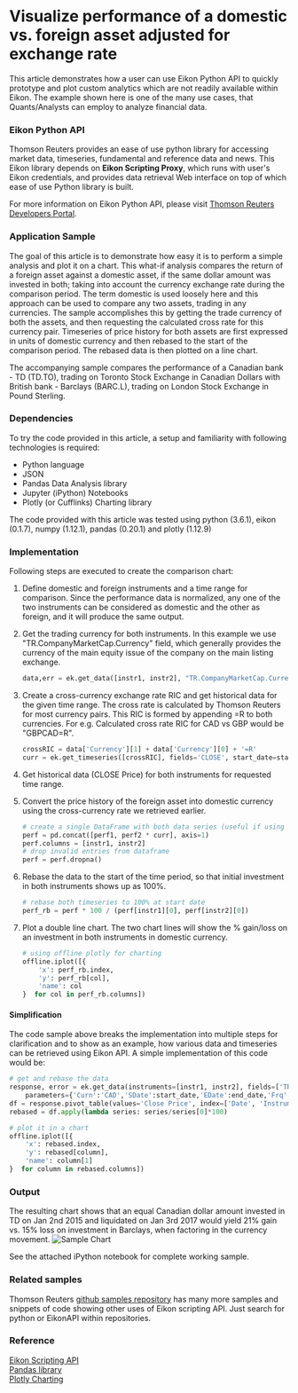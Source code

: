 # Visualize performance of a domestic vs. foreign asset adjusted for exchange rate

This article demonstrates how a user can use Eikon Python API to quickly prototype and plot custom analytics which are not readily available within Eikon. The example shown here is one of the many use cases, that Quants/Analysts can employ to analyze financial data. 

### Eikon Python API
Thomson Reuters provides an ease of use python library for accessing market data, timeseries, fundamental and reference data and news. This Eikon library depends on **Eikon Scripting Proxy**, which runs with user's Eikon credentials, and provides data retrieval Web interface on top of which ease of use Python library is built.

For more information on Eikon Python API, please visit [Thomson Reuters Developers Portal](https://developers.thomsonreuters.com).

### Application Sample
The goal of this article is to demonstrate how easy it is to perform a simple analysis and plot it on a chart. This what-if analysis compares the return of a foreign asset against a domestic asset, if the same dollar amount was invested in both; taking into account the currency exchange rate during the comparison period. The term domestic is used loosely here and this approach can be used to compare any two assets, trading in any currencies. The sample accomplishes this by getting the trade currency of both the assets, and then requesting the calculated cross rate for this currency pair. Timeseries of price history for both assets are first expressed in units of domestic currency and then rebased to the start of the comparison period. The rebased data is then plotted on a line chart. 

The accompanying sample compares the performance of a Canadian bank - TD (TD.TO), trading on Toronto Stock Exchange in Canadian Dollars with British bank - Barclays (BARC.L), trading on London Stock Exchange in Pound Sterling.

### Dependencies
To try the code provided in this article, a setup and familiarity with following technologies is required:  
* Python language  
* JSON  
* Pandas Data Analysis library  
* Jupyter (iPython) Notebooks  
* Plotly (or Cufflinks) Charting library  

The code provided with this article was tested using python (3.6.1), eikon (0.1.7), numpy (1.12.1), pandas (0.20.1) and plotly (1.12.9)  
		
### Implementation
Following steps are executed to create the comparison chart:

1. Define domestic and foreign instruments and a time range for comparison. Since the performance data is normalized, any one of the two instruments can be considered as domestic and the other as foreign, and it will produce the same output.

2. Get the trading currency for both instruments. In this example we use "TR.CompanyMarketCap.Currency" field, which generally provides the currency of the main equity issue of the company on the main listing exchange.

	```python
	data,err = ek.get_data([instr1, instr2], "TR.CompanyMarketCap.Currency")
	```

3. Create a cross-currency exchange rate RIC and get historical data for the given time range. The cross rate is calculated by Thomson Reuters for most currency pairs. This RIC is formed by appending =R to both currencies. For e.g. Calculated cross rate RIC for CAD vs GBP would be "GBPCAD=R".

	```python
	crossRIC = data['Currency'][1] + data['Currency'][0] + '=R'
	curr = ek.get_timeseries([crossRIC], fields='CLOSE', start_date=start_date, end_date=end_date)
	```

4. Get historical data (CLOSE Price) for both instruments for requested time range.

5. Convert the price history of the foreign asset into domestic currency using the cross-currency rate we retrieved earlier. 

	```python
	# create a single DataFrame with both data series (useful if using cufflinks to plot instead of plotly)
	perf = pd.concat([perf1, perf2 * curr], axis=1)
	perf.columns = [instr1, instr2]
	# drop invalid entries from dataframe
	perf = perf.dropna()
	```

6. Rebase the data to the start of the time period, so that initial investment in both instruments shows up as 100%.

	```python
	# rebase both timeseries to 100% at start date
	perf_rb = perf * 100 / (perf[instr1][0], perf[instr2][0])
	```

7. Plot a double line chart. The two chart lines will show the % gain/loss on an investment in both instruments in domestic currency.

	```python
	# using offline plotly for charting
	offline.iplot([{
		'x': perf_rb.index,
		'y': perf_rb[col],
		'name': col
	}  for col in perf_rb.columns])	
	```

#### Simplification
The code sample above breaks the implementation into multiple steps for clarification and to show as an example, how various data and timeseries can be retrieved using Eikon API. A simple implementation of this code would be:
	
```python
# get and rebase the data
response, error = ek.get_data(instruments=[instr1, instr2], fields=['TR.ClosePrice.Date', 'TR.ClosePrice.Value'], 
	parameters={'Curn':'CAD','SDate':start_date,'EDate':end_date,'Frq':'D'})
df = response.pivot_table(values='Close Price', index=['Date', 'Instrument']).unstack('Instrument').dropna()
rebased = df.apply(lambda series: series/series[0]*100)

# plot it in a chart
offline.iplot([{
	'x': rebased.index,
	'y': rebased[column],
	'name': column[1]
}  for column in rebased.columns])
```
	
### Output
The resulting chart shows that an equal Canadian dollar amount invested in TD on Jan 2nd 2015 and liquidated on Jan 3rd 2017 would yield 21% gain vs. 15% loss on investment in Barclays, when factoring in the currency movement.
![Sample Chart](pic.png)
	
See the attached iPython notebook for complete working sample.	
	
### Related samples
Thomson Reuters [github samples repository](https://github.com/Refinitiv-API-Samples) has many more samples and snippets of code showing other uses of Eikon scripting API. Just search for python or EikonAPI within repositories.

### Reference
[Eikon Scripting API](https://developers.refinitiv.com/eikon-apis/eikon-web-and-scripting-apis-limited-access)   
[Pandas library](http://pandas.pydata.org/pandas-docs/stable/generated/pandas.DataFrame.html)   
[Plotly Charting](https://plot.ly/)   

